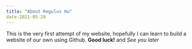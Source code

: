 ```yaml
---
title: "About Regulus Hu"
date:2021-05-29
---
```


This is the very first attempt of my website, hopefully I can learn to build a website of our own using Github.
__Good luck!__ and _See you later_
